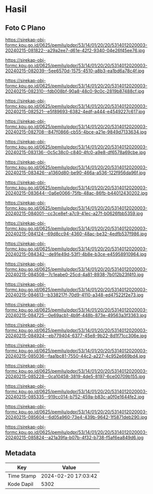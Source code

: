 # Hasil

## Foto C Plano

https://sirekap-obj-formc.kpu.go.id/0625/pemilu/pdpr/53/14/01/20/20/5314012020003-20240215-081822--a29a2ee7-d61e-42f2-9340-04e26f45ee76.jpg

https://sirekap-obj-formc.kpu.go.id/0625/pemilu/pdpr/53/14/01/20/20/5314012020003-20240215-082039--5ee6570d-1575-4510-a8b3-ea1bd6a78c4f.jpg

https://sirekap-obj-formc.kpu.go.id/0625/pemilu/pdpr/53/14/01/20/20/5314012020003-20240215-082310--fdb008bf-90a8-48c0-9c0c-2819b87488cf.jpg

https://sirekap-obj-formc.kpu.go.id/0625/pemilu/pdpr/53/14/01/20/20/5314012020003-20240215-082521--e5f89693-6382-4edf-a444-e4549227c617.jpg

https://sirekap-obj-formc.kpu.go.id/0625/pemilu/pdpr/53/14/01/20/20/5314012020003-20240215-082708--847f0866-cb55-4bce-a21e-9849d7133634.jpg

https://sirekap-obj-formc.kpu.go.id/0625/pemilu/pdpr/53/14/01/20/20/5314012020003-20240215-083136--0c5c38c0-c840-4fc0-a9e8-df6578a69cbe.jpg

https://sirekap-obj-formc.kpu.go.id/0625/pemilu/pdpr/53/14/01/20/20/5314012020003-20240215-083426--a1360d80-be90-466a-a536-122f956da96f.jpg

https://sirekap-obj-formc.kpu.go.id/0625/pemilu/pdpr/53/14/01/20/20/5314012020003-20240215-083644--0a6e0066-75fb-48ac-86fb-b44012430202.jpg

https://sirekap-obj-formc.kpu.go.id/0625/pemilu/pdpr/53/14/01/20/20/5314012020003-20240215-084001--cc3ce8ef-a7c9-41ec-a27f-b0626fbb5359.jpg

https://sirekap-obj-formc.kpu.go.id/0625/pemilu/pdpr/53/14/01/20/20/5314012020003-20240215-084124--69d8cc94-4360-48ac-be32-4edfb537f986.jpg

https://sirekap-obj-formc.kpu.go.id/0625/pemilu/pdpr/53/14/01/20/20/5314012020003-20240215-084342--de91e49d-53f1-4b8e-b3ce-e45958910964.jpg

https://sirekap-obj-formc.kpu.go.id/0625/pemilu/pdpr/53/14/01/20/20/5314012020003-20240215-084508--7c1eabe0-25cd-4a81-8938-7b012b23f4f0.jpg

https://sirekap-obj-formc.kpu.go.id/0625/pemilu/pdpr/53/14/01/20/20/5314012020003-20240215-084613--b338217f-70d9-4110-a348-ed47522f2e73.jpg

https://sirekap-obj-formc.kpu.go.id/0625/pemilu/pdpr/53/14/01/20/20/5314012020003-20240215-084725--0e69acb1-4b9f-448b-873e-49563a3f3363.jpg

https://sirekap-obj-formc.kpu.go.id/0625/pemilu/pdpr/53/14/01/20/20/5314012020003-20240215-084924--eb779404-6377-45e8-9b22-8d1f71cc306e.jpg

https://sirekap-obj-formc.kpu.go.id/0625/pemilu/pdpr/53/14/01/20/20/5314012020003-20240215-085036--faa1bc81-7550-44c2-a227-4c952e669bd4.jpg

https://sirekap-obj-formc.kpu.go.id/0625/pemilu/pdpr/53/14/01/20/20/5314012020003-20240215-085228--0ca10458-3819-4de5-8197-6ce00709b155.jpg

https://sirekap-obj-formc.kpu.go.id/0625/pemilu/pdpr/53/14/01/20/20/5314012020003-20240215-085335--919cc014-b752-459a-b83c-a0f0e1644fe2.jpg

https://sirekap-obj-formc.kpu.go.id/0625/pemilu/pdpr/53/14/01/20/20/5314012020003-20240215-085604--6d05a960-73e4-439b-9642-1f5871deb290.jpg

https://sirekap-obj-formc.kpu.go.id/0625/pemilu/pdpr/53/14/01/20/20/5314012020003-20240215-085824--a21a39fa-b07b-4f32-b738-f5af6ea849d6.jpg


## Metadata

| Key        | Value               |
| ---------- | ------------------- |
| Time Stamp | 2024-02-20 17:03:42 |
| Kode Dapil | 5302                |



